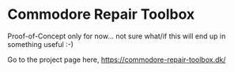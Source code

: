 # Commodore Repair Toolbox
 Proof-of-Concept only for now... not sure what/if this will end up in something useful :-)

Go to the project page here, https://commodore-repair-toolbox.dk/
